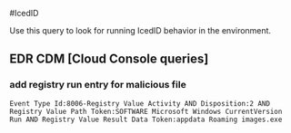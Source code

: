#IcedID

Use this query to look for running IcedID behavior in the environment.

## EDR CDM [Cloud Console queries]

### add registry run entry for malicious file

```
Event Type Id:8006-Registry Value Activity AND Disposition:2 AND Registry Value Path Token:SOFTWARE Microsoft Windows CurrentVersion Run AND Registry Value Result Data Token:appdata Roaming images.exe

```

